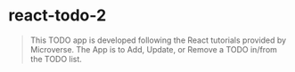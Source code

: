 # react-todo-2

> This TODO app is developed following the React tutorials provided by Microverse.
> The App is to Add, Update, or Remove a TODO in/from the TODO list.
